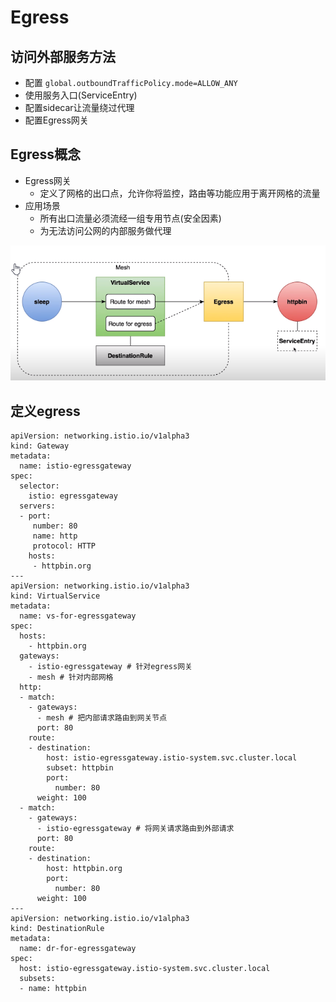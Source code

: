 # Egress

## 访问外部服务方法

- 配置 `global.outboundTrafficPolicy.mode=ALLOW_ANY`
- 使用服务入口(ServiceEntry)
- 配置sidecar让流量绕过代理
- 配置Egress网关

## Egress概念

- Egress网关
  - 定义了网格的出口点，允许你将监控，路由等功能应用于离开网格的流量
- 应用场景
  - 所有出口流量必须流经一组专用节点(安全因素)
  - 为无法访问公网的内部服务做代理

![image-20210213170851734](.\image-20210213170851734.png)

## 定义egress

```shell
apiVersion: networking.istio.io/v1alpha3
kind: Gateway
metadata:
  name: istio-egressgateway
spec:
  selector:
    istio: egressgateway
  servers:
  - port:
     number: 80
     name: http
     protocol: HTTP
    hosts:
     - httpbin.org
---
apiVersion: networking.istio.io/v1alpha3
kind: VirtualService
metadata:
  name: vs-for-egressgateway
spec:
  hosts:
    - httpbin.org
  gateways:
    - istio-egressgateway # 针对egress网关
    - mesh # 针对内部网格
  http:
  - match:
    - gateways:
      - mesh # 把内部请求路由到网关节点
      port: 80
    route:
    - destination:
        host: istio-egressgateway.istio-system.svc.cluster.local
        subset: httpbin
        port:
          number: 80
      weight: 100
  - match:
    - gateways:
      - istio-egressgateway # 将网关请求路由到外部请求
      port: 80
    route:
    - destination:
        host: httpbin.org
        port:
          number: 80
      weight: 100
---
apiVersion: networking.istio.io/v1alpha3
kind: DestinationRule
metadata:
  name: dr-for-egressgateway
spec:
  host: istio-egressgateway.istio-system.svc.cluster.local
  subsets:
  - name: httpbin

```

